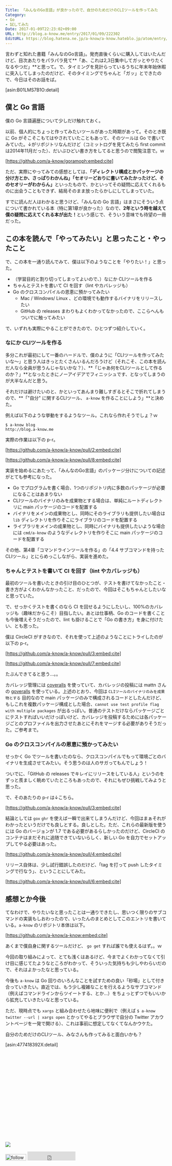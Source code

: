 ```yaml
---
Title: 「みんなのGo言語」が良かったので、自分のためだけのCLIツールを作ってみた
Category:
- Go
- 試してみた
Date: 2017-01-09T22:23:02+09:00
URL: http://blog.a-know.me/entry/2017/01/09/222302
EditURL: https://blog.hatena.ne.jp/a-know/a-know.hateblo.jp/atom/entry/10328749687204902997
---
```


言わずと知れた書籍「みんなのGo言語」。発売直後くらいに購入してはいたんだけど、目次あたりをパラパラ見て**「あ、これは2,3日集中してガッとやりたくなるやつだ」**と思って。で、タイミングを見計らっているうちに年末年始休暇に突入してしまったのだけど、そのタイミングでちゃんと「ガッ」とできたので、今日はそのお話をば。



[asin:B01LMS7B1O:detail]




<!-- more -->




## 僕と Go 言語
僕の Go 言語遍歴について少しだけ触れておく。


以前、個人的にちょっと作ってみたいツールがあった時期があって。そのとき既に Go がそこそこもてはやされていたこともあって、そのツールは Go で書いてみていた。↓がリポジトリなんだけど（コミットログを見てみたら first commit は2014年11月だった）、だいぶひどい書き方をしてると思うので閲覧注意で。ｗ



[https://github.com/a-know/goramoph:embed:cite]



ただ、実際にやってみての感想としては、<b>「ディレクトリ構成とかパッケージの分け方とか、さっぱりわかんね」「セオリーどおりに書いてみたかったけど、そのセオリーがわからん」</b>といったもので、かといってその疑問に応えてくれるものに出会うこともできず、結局そのまま放ったらかしにしてしまっていた。


すでに読んだ人はわかると思うけど、「みんなの Go 言語」はまさにそういう点について書かれている本（特に第1章が良かった）なので、<b>2年という時を越えて僕の疑問に応えてくれる本が出た！</b>という感じで、そういう意味でも待望の一冊だった。


## この本を読んで「やってみたい」と思ったこと・やったこと

で、この本を一通り読んでみて、僕は以下のようなことを「やりたい！」と思った。

* （学習目的と割り切ってしまってよいので、）なにか CLIツールを作る
* ちゃんとテストを書いて CI を回す（lint やカバレッジも）
* Go のクロスコンパイルの恩恵に預かってみたい
    * Mac / Windows/ Linux 、どの環境でも動作するバイナリをリリースしたい
    * GitHub の releases まわりもよくわかってなかったので、ここらへんもついでに触ってみたい

で、いずれも実際にやることができたので、ひとつずつ紹介していく。


### なにか CLIツールを作る

多分これが最初にして一番のハードルで、僕のように「CLIツールを作ってみたいな〜」と思う人はきっとたくさんいるんだろうけど（それこそ、この本を読んだ人なら全員が思うんじゃないかな？）、**「じゃあ何をCLIツールとして作るのか？」**となったときにノーアイデアでフィニッシュです、となってしまうのが大半なんだと思う。


それだけは避けたいのと、かといってあんまり難しすぎるとそこで折れてしまうので、**「"自分" に関するCLIツール、 `a-know` を作ることにしよう」**と決めた。


例えば以下のような挙動をするようなツール。これなら作れそうでしょ？ｗ

```
$ a-know blog
http://blog.a-know.me
```



実際の作業は以下の p-r。



[https://github.com/a-know/a-know/pull/2:embed:cite]


[https://github.com/a-know/a-know/pull/8:embed:cite]


実装を始めるにあたって、「みんなのGo言語」のパッケージ分けについての記述がとても参考になった。


* Go でプログラムを書く場合、1つのリポジトリ内に多数のパッケージが必要になることはあまりない
* CLIツールのバイナリのみを成果物とする場合は、単純にルートディレクトリに main パッケージのコードを配置する
* バイナリをメインの成果物とし、同時にそのライブラリも提供したい場合は `lib` ディレクトリを作りそこにライブラリのコードを配置する
* ライブラリをメインの成果物とし、同時にバイナリも提供したいような場合には `cmd/a-know` のようなディレクトリを作りそこに main パッケージのコードを配置する


その他、第4章「コマンドラインツールを作る」の「4.4 サブコマンドを持ったCLIツール」とにらめっこしながら、実装を進めた。


### ちゃんとテストを書いて CI を回す（lint やカバレッジも）
最初のツールを書いたときの引け目のひとつが、テストを書けてなかったこと・書き方がよくわかんなかったこと、だったので、今回はそこもちゃんとしたいなと思っていた。


で、せっかくテストを書くのなら CI を回せるようにしたいし、100%のカバレッジも（趣味だからこそ）目指したい。あとは仕事柄、Go のコードを書くことも今後増えそうだったので、lint も掛けることで「Go の書き方」を身に付けたい、とも思った。


僕は CircleCI がすきなので、それを使って上述のようなことにトライしたのが以下の p-r。

[https://github.com/a-know/a-know/pull/3:embed:cite]

[https://github.com/a-know/a-know/pull/7:embed:cite]


たぶんできてると思う...。。


カバレッジ管理には [coveralls](https://coveralls.io/) を使っていて、カバレッジの投稿には mattn さんの [goveralls](https://github.com/mattn/goveralls) を使っている。上述のとおり、今回は `CLIツールのバイナリのみを成果物とする` 目的なので main パッケージのみで構成されるコードとしたんだけど、もしこれを複数パッケージ構成とした場合、`cannot use test profile flag with multiple packages` が出るっぽい。普通のテストだけならパッケージごとにテストすればいいだけっぽいけど、カバレッジを投稿するためには各パッケージごとのプロファイルを出力させたあとにそれをマージする必要がありそうだった。ご参考まで。


### Go のクロスコンパイルの恩恵に預かってみたい
せっかく Go でツールを書いたのなら、クロスコンパイルでもって環境ごとのバイナリを生成させてみたい。そう思うのは人のサガってもんでしょう！


ついでに、「GitHub の releases でキレイにリリースをしている人」というのをずっと羨ましく眺めていたところもあったので、それにもぜひ挑戦してみようと思った。


で、そのあたりの p-r は↓こちら。


[https://github.com/a-know/a-know/pull/3:embed:cite]



結論としては `gox` `ghr` を使えば一瞬で出来てしまうんだけど、今回はまぁそれがわかったというだけでも良しとする。良しとした。ただ、これらの最新版を使うには Go のバージョンが 1.7 
である必要があるらしかったのだけど、CircleCI のコンテナはまだそれに追随できていないらしく、新しい Go を自力でセットアップしてやる必要はあった。



[https://github.com/a-know/a-know/pull/4:embed:cite]



リリース自体は、少し試行錯誤したのだけど、「tag を打って push したタイミングで行なう」、ということにしてみた。


[https://github.com/a-know/a-know/pull/6:embed:cite]


## 感想とか今後

てなわけで、やりたいなと思ったことは一通りできたし、思いつく限りのサブコマンドの実装もしおわったので、いったんのまとめとしてこのエントリを書いている。`a-know` のリポジトリ本体は以下。



[https://github.com/a-know/a-know:embed:cite]



あくまで僕自身に関するツールだけど、 `go get` すれば誰でも使えるはず。。ｗ


今回の取り組みによって、とても浅くはあるけど、今までよくわかってなくて引け目に感じてたようなところがわかって、そういった気持ちも少しやわらいだので、それはよかったなと思っている。


今後も `a-know` は Go 回りのいろんなことを試すための良い「砂場」として付き合っていきたい。直近では、もう少し複雑なことを行えるようなサブコマンド（例えばコマンドラインからツイートする、とか...）をちょっとずつでもいいから拡充していきたいなと思っている。


ただ、現時点でも `xargs` と組み合わせたら地味に便利で（例えば `$ a-know twitter --url | xargs open` とかってやるとブラウザで自分の Twitter アカウントページを一発で開ける）、これは事前に想定してなくてなんかウケた。


自分のためだけのCLIツール、みなさんも作ってみると面白いかも？


[asin:477418392X:detail]


<div>
<br>
<script async src="//pagead2.googlesyndication.com/pagead/js/adsbygoogle.js"></script>
<!-- article-bottom2 -->
<ins class="adsbygoogle"
     style="display:inline-block;width:300px;height:250px"
     data-ad-client="ca-pub-3463034538369189"
     data-ad-slot="5274552934"></ins>
<script>
(adsbygoogle = window.adsbygoogle || []).push({});
</script>

<a href="http://bit.ly/grassgraph" target='blank' rel="nofollow"><img src="https://cdn-ak.f.st-hatena.com/images/fotolife/a/a-know/20170405/20170405220342.png"></a>
<br>
</div>

<div>
<a href='http://cloud.feedly.com/#subscription%2Ffeed%2Fhttp%3A%2F%2Fblog.a-know.me%2Ffeed'  target='blank'><img id='feedlyFollow' src='http://s3.feedly.com/img/follows/feedly-follow-rectangle-volume-small_2x.png' alt='follow us in feedly' width='65' height='20'></a>



<iframe src="http://blog.hatena.ne.jp/a-know/a-know.hateblo.jp/subscribe/iframe" allowtransparency="true" frameborder="0" scrolling="no" width="150" height="28"></iframe>
</div>
